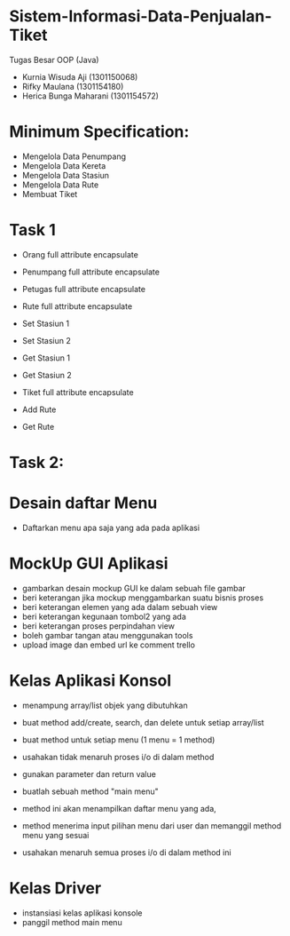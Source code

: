 # Sistem-Informasi-Data-Penjualan-Tiket

Tugas Besar OOP (Java)
 - Kurnia Wisuda Aji (1301150068)
 - Rifky Maulana (1301154180)
 - Herica Bunga Maharani (1301154572)

# Minimum Specification:

- Mengelola Data Penumpang
- Mengelola Data Kereta
- Mengelola Data Stasiun
- Mengelola Data Rute
- Membuat Tiket

# Task 1

- Orang full attribute encapsulate

- Penumpang full attribute encapsulate

- Petugas full attribute encapsulate

- Rute full attribute encapsulate
 - Set Stasiun 1
 - Set Stasiun 2
 - Get Stasiun 1
 - Get Stasiun 2

- Tiket full attribute encapsulate
 - Add Rute
 - Get Rute

# Task 2:

# Desain daftar Menu
- Daftarkan menu apa saja yang ada pada aplikasi

# MockUp GUI Aplikasi
- gambarkan desain mockup GUI ke dalam sebuah file gambar
- beri keterangan jika mockup menggambarkan suatu bisnis proses
- beri keterangan elemen yang ada dalam sebuah view
- beri keterangan kegunaan tombol2 yang ada
- beri keterangan proses perpindahan view
- boleh gambar tangan atau menggunakan tools
- upload image dan embed url ke comment trello

# Kelas Aplikasi Konsol
- menampung array/list objek yang dibutuhkan
- buat method add/create, search, dan delete untuk setiap array/list
- buat method untuk setiap menu (1 menu = 1 method) 
 - usahakan tidak menaruh proses i/o di dalam method 
 - gunakan parameter dan return value

- buatlah sebuah method "main menu" 
 - method ini akan menampilkan daftar menu yang ada, 
 - method menerima input pilihan menu dari user dan memanggil method menu yang sesuai 
 - usahakan menaruh semua proses i/o di dalam method ini

# Kelas Driver

- instansiasi kelas aplikasi konsole
- panggil method main menu
